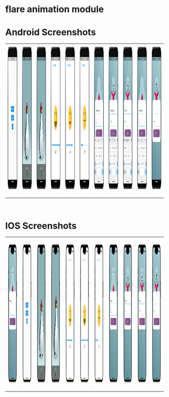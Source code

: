# flare animation module


# Android Screenshots

<table>
  <tr>
    <td><img src="https://github.com/MarvelApps-Flutter/flutter_flare/blob/main/screenshot/android/home_page_google-pixel4xl-ohsoorange-portrait.png" height="480px"></td>
     <td><img src="https://github.com/MarvelApps-Flutter/flutter_flare/blob/main/screenshot/android/penguin_pause_google-pixel4xl-ohsoorange-portrait.png" height="480px"></td>
      <td><img src="https://github.com/MarvelApps-Flutter/flutter_flare/blob/main/screenshot/android/penguin_play_google-pixel4xl-ohsoorange-portrait.png" height="480px"></td>
       <td><img src="https://github.com/MarvelApps-Flutter/flutter_flare/blob/main/screenshot/android/smile_google-pixel4xl-ohsoorange-portrait.png" height="480px"></td>
        <td><img src="https://github.com/MarvelApps-Flutter/flutter_flare/blob/main/screenshot/android/smile_mid_google-pixel4xl-ohsoorange-portrait.png" height="480px"></td>
         <td><img src="https://github.com/MarvelApps-Flutter/flutter_flare/blob/main/screenshot/android/smile_start_google-pixel4xl-ohsoorange-portrait.png" height="480px"></td>
          <td><img src="https://github.com/MarvelApps-Flutter/flutter_flare/blob/main/screenshot/android/teddy_close_eyes_google-pixel4xl-ohsoorange-portrait.png" height="480px"></td>
           <td><img src="https://github.com/MarvelApps-Flutter/flutter_flare/blob/main/screenshot/android/teddy_google-pixel4xl-ohsoorange-portrait.png" height="480px"></td>
            <td><img src="https://github.com/MarvelApps-Flutter/flutter_flare/blob/main/screenshot/android/teddy_mid_google-pixel4xl-ohsoorange-portrait.png" height="480px"></td>
             <td><img src="https://github.com/MarvelApps-Flutter/flutter_flare/blob/main/screenshot/android/teddy_password_google-pixel4xl-ohsoorange-portrait.png" height="480px"></td>
              <td><img src="https://github.com/MarvelApps-Flutter/flutter_flare/blob/main/screenshot/android/teddy_start_google-pixel4xl-ohsoorange-portrait.png" height="480px"></td>
              
    
  </tr>
 </table>
 

</br>

# IOS Screenshots

<table>
  <tr>
    <td><img src="https://github.com/MarvelApps-Flutter/flutter_flare/blob/main/screenshot/ios/enter_password_iphone13promaxgold_portrait.png" height="480px"></td>
    <td><img src="https://github.com/MarvelApps-Flutter/flutter_flare/blob/main/screenshot/ios/home_page_iphone13promaxgold_portrait.png" height="480px"></td>
    <td><img src="https://github.com/MarvelApps-Flutter/flutter_flare/blob/main/screenshot/ios/penguin_pause_iphone13promaxgold_portrait.png" height="480px"></td>
    <td><img src="https://github.com/MarvelApps-Flutter/flutter_flare/blob/main/screenshot/ios/penguin_play_iphone13promaxgold_portrait.png" height="480px"></td>
    <td><img src="https://github.com/MarvelApps-Flutter/flutter_flare/blob/main/screenshot/ios/smile_complete_iphone13promaxgold_portrait.png" height="480px"></td>
    <td><img src="https://github.com/MarvelApps-Flutter/flutter_flare/blob/main/screenshot/ios/smile_done_iphone13promaxgold_portrait.png" height="480px"></td>
    <td><img src="https://github.com/MarvelApps-Flutter/flutter_flare/blob/main/screenshot/ios/smile_mid_iphone13promaxgold_portrait.png" height="480px"></td>
    <td><img src="https://github.com/MarvelApps-Flutter/flutter_flare/blob/main/screenshot/ios/teddy_eyse_close_iphone13promaxgold_portrait.png" height="480px"></td>
    <td><img src="https://github.com/MarvelApps-Flutter/flutter_flare/blob/main/screenshot/ios/teddy_look_last_iphone13promaxgold_portrait.png" height="480px"></td>
    <td><img src="https://github.com/MarvelApps-Flutter/flutter_flare/blob/main/screenshot/ios/teddy_look_mid_iphone13promaxgold_portrait.png" height="480px"></td>
    <td><img src="https://github.com/MarvelApps-Flutter/flutter_flare/blob/main/screenshot/ios/teddy_start_iphone13promaxgold_portrait.png" height="480px"></td>
    
  </tr>
 </table>
